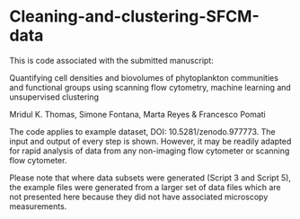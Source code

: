 # Cleaning-and-clustering-SFCM-data
This is code associated with the submitted manuscript:

Quantifying cell densities and biovolumes of phytoplankton communities and functional groups using scanning flow cytometry, machine learning and unsupervised clustering

Mridul K. Thomas, Simone Fontana, Marta Reyes & Francesco Pomati

The code applies to example dataset, DOI: 10.5281/zenodo.977773. The input and output of every step is shown. However, it may be readily adapted for rapid analysis of data from any non-imaging flow cytometer or scanning flow cytometer. 

Please note that where data subsets were generated (Script 3 and Script 5), the example files were generated from a larger set of data files which are not presented here because they did not have associated microscopy measurements. 
